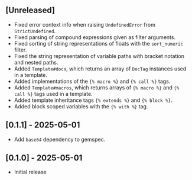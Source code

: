 ## [Unreleased]

- Fixed error context info when raising `UndefinedError` from `StrictUndefined`.
- Fixed parsing of compound expressions given as filter arguments.
- Fixed sorting of string representations of floats with the `sort_numeric` filter.
- Fixed the string representation of variable paths with bracket notation and nested paths.
- Added `Template#docs`, which returns an array of `DocTag` instances used in a template.
- Added implementations of the `{% macro %}` and `{% call %}` tags.
- Added `Template#macros`, which returns arrays of `{% macro %}` and `{% call %}` tags used in a template.
- Added template inheritance tags `{% extends %}` and `{% block %}`.
- Added block scoped variables with the `{% with %}` tag.

## [0.1.1] - 2025-05-01

- Add `base64` dependency to gemspec.

## [0.1.0] - 2025-05-01

- Initial release
